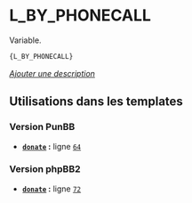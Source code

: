 # L_BY_PHONECALL


Variable.

```html
{L_BY_PHONECALL}
```

[*Ajouter une description*](https://fa-tvars.appspot.com/var/L_BY_PHONECALL)

## Utilisations dans les templates

### Version PunBB
* __[`donate`](../tpl/var/punbb/donate.md#readme) :__ ligne [`64`](../tpl/src/punbb/donate.tpl#L64)

### Version phpBB2
* __[`donate`](../tpl/var/subsilver/donate.md#readme) :__ ligne [`72`](../tpl/src/subsilver/donate.tpl#L72)